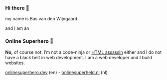 ### Hi there 👋

my name is
Bas van den Wijngaard

and I am an

### Online Superhero 🦸‍


__No,__ of course not. I’m not a code-ninja or [HTML assassin](https://vimeo.com/48773994) either and I do not have a black belt in web development. I am a web developer and I build websites.


[onlinesuperhero.dev](https://onlinesuperhero.dev/) (en) - [onlinesuperheld.nl](https://onlinesuperheld.nl/) (nl)


<!--
**basvandenwijngaard/basvandenwijngaard** is a ✨ _special_ ✨ repository because its `README.md` (this file) appears on your GitHub profile.

Here are some ideas to get you started:

- 🔭 I’m currently working on ...
- 🌱 I’m currently learning ...
- 👯 I’m looking to collaborate on ...
- 🤔 I’m looking for help with ...
- 💬 Ask me about ...
- 📫 How to reach me: ...
- 😄 Pronouns: ...
- ⚡ Fun fact: ...
-->
